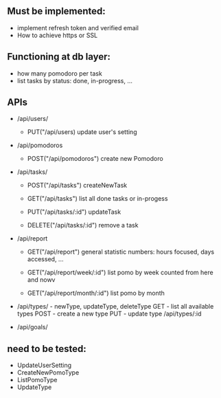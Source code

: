 ## Must be implemented:
- implement refresh token and verified email
- How to achieve https or SSL 

## Functioning at db layer:
- how many pomodoro per task
- list tasks by status: done, in-progress, ...


## APIs

- /api/users/
    - PUT("/api/users)
        update user's setting

- /api/pomodoros
    - POST("/api/pomodoros")
        create new Pomodoro
            
-  /api/tasks/
    - POST("/api/tasks")
        createNewTask

    - GET("/api/tasks")
        list all done tasks or in-progess
        
    - PUT("/api/tasks/:id")
        updateTask
        
    - DELETE("/api/tasks/:id")
        remove a task
            
-  /api/report
    - GET("/api/report")
        general statistic numbers: hours focused, days accessed, ...

    - GET("/api/report/week/:id")
            list pomo by week counted from here and nowv
        
    - GET("/api/report/month/:id")
        list pomo by month
            
- /api/types/   - newType, updateType, deleteType
        GET  - list all available types
        POST - create a new type
        PUT  - update type
            /api/types/:id
        
- /api/goals/


## need to be tested:
- UpdateUserSetting
- CreateNewPomoType
- ListPomoType
- UpdateType